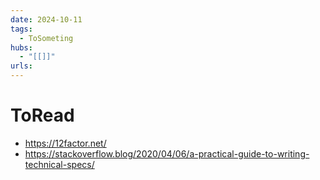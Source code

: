 ```yaml
---
date: 2024-10-11
tags:
  - ToSometing
hubs:
  - "[[]]"
urls:
---
```


# ToRead 

- https://12factor.net/
- https://stackoverflow.blog/2020/04/06/a-practical-guide-to-writing-technical-specs/

